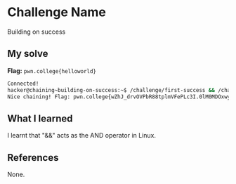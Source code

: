 # Challenge Name
Building on success

## My solve
**Flag:** `pwn.college{helloworld}`

```bash
Connected!
hacker@chaining~building-on-success:~$ /challenge/first-success && /challenge/second
Nice chaining! Flag: pwn.college{wZhJ_drvOVPbR88tplmVFePLc3I.0lM0MDOxwyM3MzNzEzW}
```

## What I learned
I learnt that "&&" acts as the AND operator in Linux. 
## References 
None.
